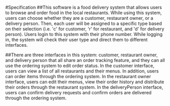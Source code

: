 #Specification
##This software is a food delivery system that allows users to browse and order food in the local restaurants. While 
using this system, users can choose whether they are a customer, restaurant owner, or a delivery person. Then, each 
user will be assigned to a specific type based on their selection (i.e. 'c' for customer, 'r' for restaurant, and 
'd' for delivery person). Users login to this system with their phone number. While logging in, the system will check
their user type and direct them to different interfaces.

##There are three interfaces in this system: customer, restaurant owner, and delivery person that all share an order 
tracking feature, and they can all use the ordering system to edit order status. In the customer interface, users 
can view a list of all restaurants and their menus. In addition, users can order items through the ordering system. 
In the restaurant owner interface, users can edit their menus, view their order history and distribute their orders 
through the restaurant system. In the deliveryPerson interface, users can confirm delivery requests and confirm 
orders are delivered through the ordering system.
